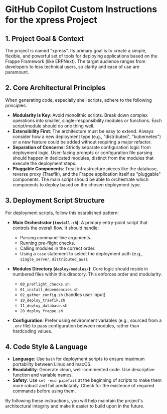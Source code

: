 # GitHub Copilot Custom Instructions for the xpress Project

## 1. Project Goal & Context

The project is named "xpress". Its primary goal is to create a simple, flexible, and powerful set of tools for deploying applications based on the Frappe Framework (like ERPNext). The target audience ranges from developers to less technical users, so clarity and ease of use are paramount.

## 2. Core Architectural Principles

When generating code, especially shell scripts, adhere to the following principles:

*   **Modularity is Key**: Avoid monolithic scripts. Break down complex operations into smaller, single-responsibility modules or functions. Each script/module should do one thing well.
*   **Extensibility First**: The architecture must be easy to extend. Always consider how a new deployment type (e.g., "distributed", "kubernetes") or a new feature could be added without requiring a major refactor.
*   **Separation of Concerns**: Strictly separate configuration logic from deployment logic. User-facing prompts or configuration file parsing should happen in dedicated modules, distinct from the modules that execute the deployment steps.
*   **Pluggable Components**: Treat infrastructure pieces like the database, reverse proxy (Traefik), and the Frappe application itself as "pluggable" components. The main script should be able to orchestrate which components to deploy based on the chosen deployment type.

## 3. Deployment Script Structure

For deployment scripts, follow this established pattern:

*   **Main Orchestrator (`install.sh`)**: A primary entry-point script that controls the overall flow. It should handle:
    *   Parsing command-line arguments.
    *   Running pre-flight checks.
    *   Calling modules in the correct order.
    *   Using a `case` statement to select the deployment path (e.g., `single_server`, `distributed_aws`).

*   **Modules Directory (`deploy/modules/`)**: Core logic should reside in numbered files within this directory. This enforces order and modularity.
    *   `00_preflight_checks.sh`
    *   `01_install_dependencies.sh`
    *   `02_gather_config.sh` (handles user input)
    *   `10_deploy_traefik.sh`
    *   `11_deploy_database.sh`
    *   `20_deploy_frappe.sh`

*   **Configuration**: Prefer using environment variables (e.g., sourced from a `.env` file) to pass configuration between modules, rather than hardcoding values.

## 4. Code Style & Language

*   **Language**: Use `bash` for deployment scripts to ensure maximum portability between Linux and macOS.
*   **Readability**: Generate clean, well-commented code. Use descriptive function and variable names.
*   **Safety**: Use `set -euo pipefail` at the beginning of scripts to make them more robust and fail predictably. Check for the existence of required commands before using them.

By following these instructions, you will help maintain the project's architectural integrity and make it easier to build upon in the future.